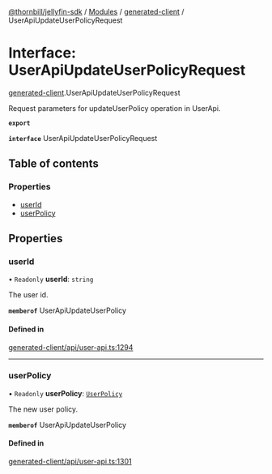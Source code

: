 [@thornbill/jellyfin-sdk](../README.md) / [Modules](../modules.md) / [generated-client](../modules/generated_client.md) / UserApiUpdateUserPolicyRequest

# Interface: UserApiUpdateUserPolicyRequest

[generated-client](../modules/generated_client.md).UserApiUpdateUserPolicyRequest

Request parameters for updateUserPolicy operation in UserApi.

**`export`**

**`interface`** UserApiUpdateUserPolicyRequest

## Table of contents

### Properties

- [userId](generated_client.UserApiUpdateUserPolicyRequest.md#userid)
- [userPolicy](generated_client.UserApiUpdateUserPolicyRequest.md#userpolicy)

## Properties

### userId

• `Readonly` **userId**: `string`

The user id.

**`memberof`** UserApiUpdateUserPolicy

#### Defined in

[generated-client/api/user-api.ts:1294](https://github.com/thornbill/jellyfin-sdk-typescript/blob/b5d0506/src/generated-client/api/user-api.ts#L1294)

___

### userPolicy

• `Readonly` **userPolicy**: [`UserPolicy`](generated_client.UserPolicy.md)

The new user policy.

**`memberof`** UserApiUpdateUserPolicy

#### Defined in

[generated-client/api/user-api.ts:1301](https://github.com/thornbill/jellyfin-sdk-typescript/blob/b5d0506/src/generated-client/api/user-api.ts#L1301)
